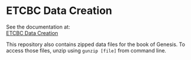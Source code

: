 # ETCBC Data Creation

See the documentation at:<br>
[ETCBC Data Creation](http://www.codykingham.com/etcbc/datacreation.html)

This repository also contains zipped data files for the book of Genesis. To access those files, unzip using `gunzip [file]` from command line.
